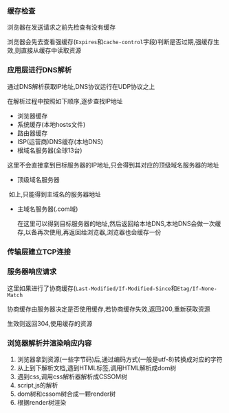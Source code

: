 ### 缓存检查

浏览器在发送请求之前先检查有没有缓存

浏览器会先去查看强缓存(`Expires`和`cache-control`字段)判断是否过期,强缓存生效,则直接从缓存中读取资源

### 应用层进行DNS解析

通过DNS解析获取IP地址,DNS协议运行在UDP协议之上

在解析过程中按照如下顺序,逐步查找IP地址

- 浏览器缓存
- 系统缓存(本地hosts文件)
- 路由器缓存
- ISP(运营商)DNS缓存(本地DNS)
- 根域名服务器(全球13台)

​		这里不会直接拿到目标服务器的IP地址,只会得到其对应的顶级域名服务器的地址

- 顶级域名服务器

​		如上,只能得到主域名的服务器地址

- 主域名服务器(.com域)

  在这里可以得到目标服务器的地址,然后返回给本地DNS,本地DNS会做一次缓存,以备再次使用,再返回给浏览器,浏览器也会缓存一份

### 传输层建立TCP连接

### 服务器响应请求

这里如果进行了协商缓存(`Last-Modified/If-Modified-Since`和`Etag/If-None-Match`

协商缓存由服务器决定是否使用缓存,若协商缓存失效,返回200,重新获取资源

生效则返回304,使用缓存的资源

### 浏览器解析并渲染响应内容

1. 浏览器拿到资源(一些字节码)后,通过编码方式(一般是utf-8)转换成对应的字符
2. 从上到下解析文档,遇到HTML标签,调用HTML解析成dom树
3. 遇到css,调用css解析器解析成CSSOM树
4. script,js的解析
5. dom树和cssom树合成一颗render树
6. 根据render树渲染



